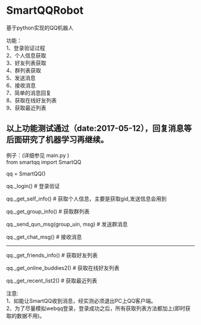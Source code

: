 #  SmartQQRobot    
基于python实现的QQ机器人
    
功能：   
1、登录验证过程   
2、个人信息获取   
3、好友列表获取   
4、群列表获取    
5、发送消息     
6、接收消息    
7、简单的消息回复    
8、获取在线好友列表     
9、获取最近列表	    
      
以上功能测试通过（date:2017-05-12），回复消息等后面研究了机器学习再继续。     
-------------------------------    
    	
例子：(详细参见 main.py )    
from smartqq import SmartQQ     
      
qq = SmartQQ()    
       
qq._login() # 登录验证     
      
qq._get_self_info() # 获取个人信息，主要是获取gid,发送信息会用到     
      
qq._get_group_info() # 获取群列表       
      
qq._send_qun_msg(group_uin, msg)  # 发送群消息   
    
qq._get_chat_msg() # 接收消息     
      
--------------------------------     
qq._get_friends_info() # 获取好友列表    
    
qq._get_online_buddies2() # 获取在线好友列表     
     
qq._get_recent_list2() # 获取最近列表	 
      
注意:    
1、如能让SmartQQ收到消息，经实测必须退出PC上QQ客户端。      
2、为了尽量模拟webqq登录，登录成功之后，所有获取列表方法都加上(即时获取的数据不用)。    

